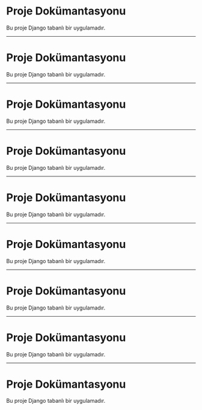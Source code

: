 # Proje Dokümantasyonu

Bu proje Django tabanlı bir uygulamadır.

---

# Proje Dokümantasyonu

Bu proje Django tabanlı bir uygulamadır.

---

# Proje Dokümantasyonu

Bu proje Django tabanlı bir uygulamadır.

---

# Proje Dokümantasyonu

Bu proje Django tabanlı bir uygulamadır.

---

# Proje Dokümantasyonu

Bu proje Django tabanlı bir uygulamadır.

---

# Proje Dokümantasyonu

Bu proje Django tabanlı bir uygulamadır.

---

# Proje Dokümantasyonu

Bu proje Django tabanlı bir uygulamadır.

---

# Proje Dokümantasyonu

Bu proje Django tabanlı bir uygulamadır.

---

# Proje Dokümantasyonu

Bu proje Django tabanlı bir uygulamadır.